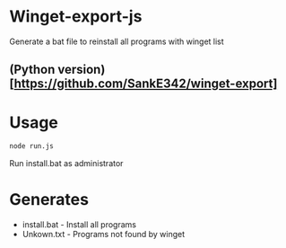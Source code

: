 # Winget-export-js
 Generate a bat file to reinstall all programs with winget list

## (Python version)[https://github.com/SankE342/winget-export]

# Usage
```bash
node run.js
```
Run install.bat as administrator


# Generates
- install.bat - Install all programs
- Unkown.txt - Programs not found by winget
